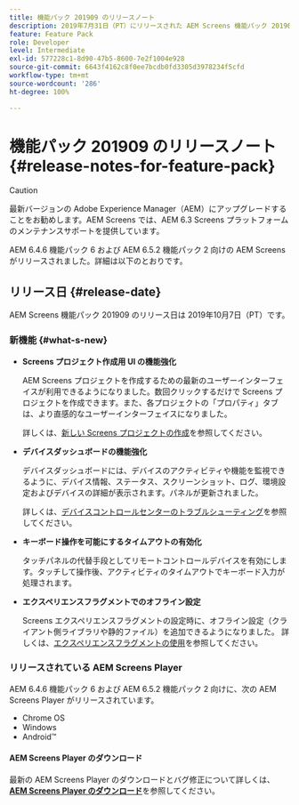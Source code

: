 ```yaml
---
title: 機能パック 201909 のリリースノート
description: 2019年7月31日（PT）にリリースされた AEM Screens 機能パック 201909 について説明します。
feature: Feature Pack
role: Developer
level: Intermediate
exl-id: 577228c1-8d90-47b5-8600-7e2f1004e928
source-git-commit: 6643f4162c8f0ee7bcdb0fd3305d3978234f5cfd
workflow-type: tm+mt
source-wordcount: '286'
ht-degree: 100%

---
```


# 機能パック 201909 のリリースノート{#release-notes-for-feature-pack}

>[!CAUTION]
>
>最新バージョンの Adobe Experience Manager（AEM）にアップグレードすることをお勧めします。AEM Screens では、AEM 6.3 Screens プラットフォームのメンテナンスサポートを提供しています。

AEM 6.4.6 機能パック 6 および AEM 6.5.2 機能パック 2 向けの AEM Screens がリリースされました。詳細は以下のとおりです。

## リリース日 {#release-date}

AEM Screens 機能パック 201909 のリリース日は 2019年10月7日（PT）です。

### 新機能 {#what-s-new}

* **Screens プロジェクト作成用 UI の機能強化**

  AEM Screens プロジェクトを作成するための最新のユーザーインターフェイスが利用できるようになりました。数回クリックするだけで Screens プロジェクトを作成できます。また、各プロジェクトの「プロパティ」タブは、より直感的なユーザーインターフェイスになりました。

  詳しくは、[新しい Screens プロジェクトの作成](creating-a-screens-project.md)を参照してください。

* **デバイスダッシュボードの機能強化**

  デバイスダッシュボードには、デバイスのアクティビティや機能を監視できるように、デバイス情報、ステータス、スクリーンショット、ログ、環境設定およびデバイスの詳細が表示されます。パネルが更新されました。

  詳しくは、[デバイスコントロールセンターのトラブルシューティング](monitoring-screens.md)を参照してください。

* **キーボード操作を可能にするタイムアウトの有効化**

  タッチパネルの代替手段としてリモートコントロールデバイスを有効にします。タッチして操作後、アクティビティのタイムアウトでキーボード入力が処理されます。

* **エクスペリエンスフラグメントでのオフライン設定**

  Screens エクスペリエンスフラグメントの設定時に、オフライン設定（クライアント側ライブラリや静的ファイル）を追加できるようになりました。
詳しくは、[エクスペリエンスフラグメントの使用](experience-fragments-in-screens.md)を参照してください。

### リリースされている AEM Screens Player

AEM 6.4.6 機能パック 6 および AEM 6.5.2 機能パック 2 向けに、次の AEM Screens Player がリリースされています。

* Chrome OS
* Windows
* Android™

#### AEM Screens Player のダウンロード

最新の AEM Screens Player のダウンロードとバグ修正について詳しくは、[**AEM Screens Player のダウンロード**](https://download.macromedia.com/screens/)を参照してください。
